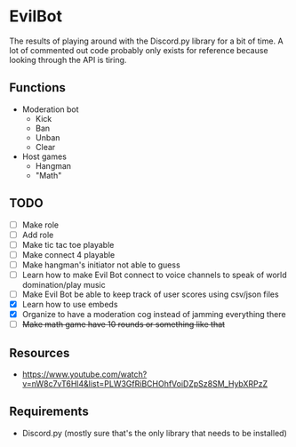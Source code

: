 # EvilBot
The results of playing around with the Discord.py library for a bit of time. A lot of commented out code probably only exists for reference because looking through the API is tiring. 
## Functions
* Moderation bot
  * Kick
  * Ban
  * Unban
  * Clear
* Host games
  * Hangman
  * "Math"
## TODO
- [ ] Make role
- [ ] Add role
- [ ] Make tic tac toe playable
- [ ] Make connect 4 playable
- [ ] Make hangman's initiator not able to guess
- [ ] Learn how to make Evil Bot connect to voice channels to speak of world domination/play music
- [ ] Make Evil Bot be able to keep track of user scores using csv/json files
- [X] Learn how to use embeds
- [X] Organize to have a moderation cog instead of jamming everything there
- [ ] ~~Make math game have 10 rounds or something like that~~
## Resources
* https://www.youtube.com/watch?v=nW8c7vT6Hl4&list=PLW3GfRiBCHOhfVoiDZpSz8SM_HybXRPzZ
## Requirements
* Discord.py (mostly sure that's the only library that needs to be installed)

